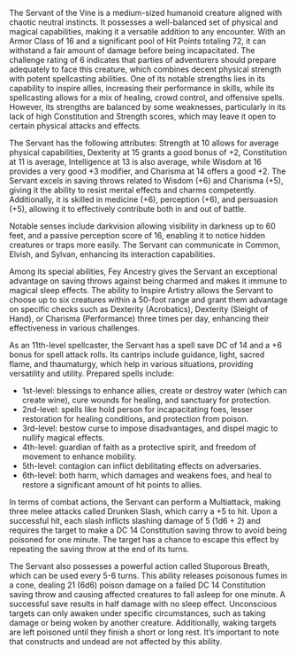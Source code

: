 The Servant of the Vine is a medium-sized humanoid creature aligned with chaotic neutral instincts. It possesses a well-balanced set of physical and magical capabilities, making it a versatile addition to any encounter. With an Armor Class of 16 and a significant pool of Hit Points totaling 72, it can withstand a fair amount of damage before being incapacitated. The challenge rating of 6 indicates that parties of adventurers should prepare adequately to face this creature, which combines decent physical strength with potent spellcasting abilities. One of its notable strengths lies in its capability to inspire allies, increasing their performance in skills, while its spellcasting allows for a mix of healing, crowd control, and offensive spells. However, its strengths are balanced by some weaknesses, particularly in its lack of high Constitution and Strength scores, which may leave it open to certain physical attacks and effects. 

The Servant has the following attributes: Strength at 10 allows for average physical capabilities, Dexterity at 15 grants a good bonus of +2, Constitution at 11 is average, Intelligence at 13 is also average, while Wisdom at 16 provides a very good +3 modifier, and Charisma at 14 offers a good +2. The Servant excels in saving throws related to Wisdom (+6) and Charisma (+5), giving it the ability to resist mental effects and charms competently. Additionally, it is skilled in medicine (+6), perception (+6), and persuasion (+5), allowing it to effectively contribute both in and out of battle. 

Notable senses include darkvision allowing visibility in darkness up to 60 feet, and a passive perception score of 16, enabling it to notice hidden creatures or traps more easily. The Servant can communicate in Common, Elvish, and Sylvan, enhancing its interaction capabilities.

Among its special abilities, Fey Ancestry gives the Servant an exceptional advantage on saving throws against being charmed and makes it immune to magical sleep effects. The ability to Inspire Artistry allows the Servant to choose up to six creatures within a 50-foot range and grant them advantage on specific checks such as Dexterity (Acrobatics), Dexterity (Sleight of Hand), or Charisma (Performance) three times per day, enhancing their effectiveness in various challenges.

As an 11th-level spellcaster, the Servant has a spell save DC of 14 and a +6 bonus for spell attack rolls. Its cantrips include guidance, light, sacred flame, and thaumaturgy, which help in various situations, providing versatility and utility. Prepared spells include:

- 1st-level: blessings to enhance allies, create or destroy water (which can create wine), cure wounds for healing, and sanctuary for protection.
- 2nd-level: spells like hold person for incapacitating foes, lesser restoration for healing conditions, and protection from poison.
- 3rd-level: bestow curse to impose disadvantages, and dispel magic to nullify magical effects.
- 4th-level: guardian of faith as a protective spirit, and freedom of movement to enhance mobility.
- 5th-level: contagion can inflict debilitating effects on adversaries.
- 6th-level: both harm, which damages and weakens foes, and heal to restore a significant amount of hit points to allies.

In terms of combat actions, the Servant can perform a Multiattack, making three melee attacks called Drunken Slash, which carry a +5 to hit. Upon a successful hit, each slash inflicts slashing damage of 5 (1d6 + 2) and requires the target to make a DC 14 Constitution saving throw to avoid being poisoned for one minute. The target has a chance to escape this effect by repeating the saving throw at the end of its turns. 

The Servant also possesses a powerful action called Stuporous Breath, which can be used every 5-6 turns. This ability releases poisonous fumes in a cone, dealing 21 (6d6) poison damage on a failed DC 14 Constitution saving throw and causing affected creatures to fall asleep for one minute. A successful save results in half damage with no sleep effect. Unconscious targets can only awaken under specific circumstances, such as taking damage or being woken by another creature. Additionally, waking targets are left poisoned until they finish a short or long rest. It’s important to note that constructs and undead are not affected by this ability.